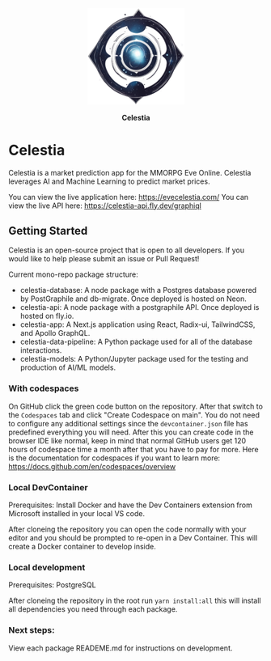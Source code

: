 
<div align="center">
  <p>
    <img alt="Logo" src="celestia-logo.png" width="192">
  </p>
  <p>
    <b>Celestia</b>
  </p>
  </p>
</div>

# Celestia

Celestia is a market prediction app for the MMORPG Eve Online. 
Celestia leverages AI and Machine Learning to predict market prices.

You can view the live application here: https://evecelestia.com/
You can view the live API here: https://celestia-api.fly.dev/graphiql

## Getting Started
Celestia is an open-source project that is open to all developers. If you would like to help please submit an issue or Pull Request!

Current mono-repo package structure:
- celestia-database: A node package with a Postgres database powered by PostGraphile and db-migrate. Once deployed is hosted on Neon.
- celestia-api: A node package with a postgraphile API. Once deployed is hosted on fly.io.
- celestia-app: A Next.js application using React, Radix-ui, TailwindCSS, and Apollo GraphQL.
- celestia-data-pipeline: A Python package used for all of the database interactions.
- celestia-models: A Python/Jupyter package used for the testing and production of AI/ML models. 

### With codespaces
On GitHub click the green code button on the repository. After that switch to the `Codespaces` tab and click "Create Codespace on main". You do not need to configure any additional settings since the `devcontainer.json` file has predefined everything you will need. After this you can create code in the browser IDE like normal, keep in mind that normal GitHub users get 120 hours of codespace time a month after that you have to pay for more. Here is the documentation for codespaces if you want to learn more:
https://docs.github.com/en/codespaces/overview

### Local DevContainer
Prerequisites: Install Docker and have the Dev Containers extension from Microsoft installed in your local VS code.

After cloneing the repository you can open the code normally with your editor and you should be prompted to re-open in a Dev Container. This will create a Docker container to develop inside.

### Local development
Prerequisites: PostgreSQL

After cloneing the repository in the root run `yarn install:all` this will install all dependencies you need through each package.

### Next steps:
View each package READEME.md for instructions on development.

